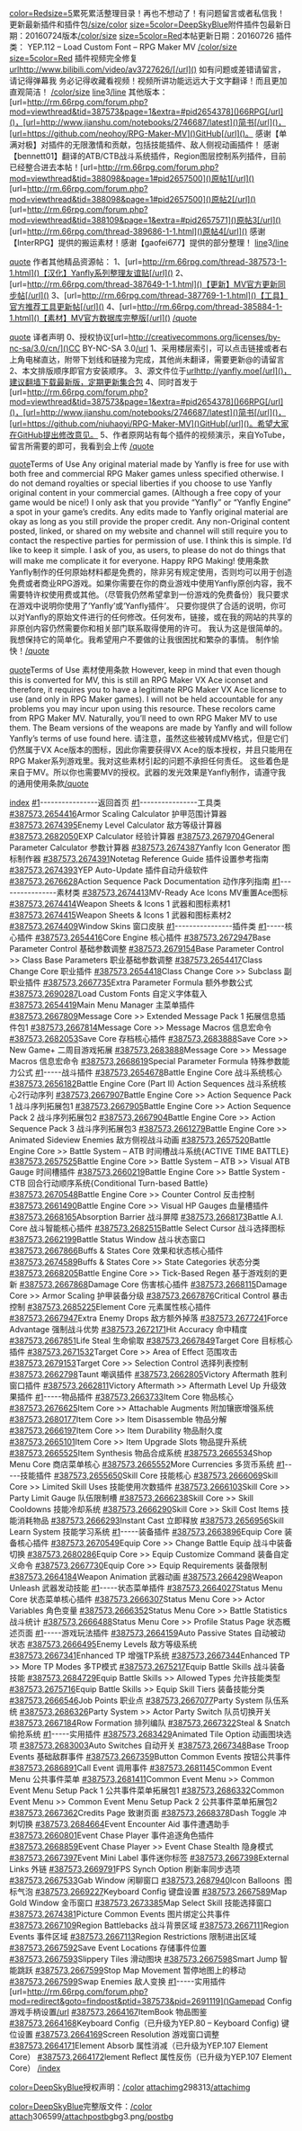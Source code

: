 [color=Red]()[size=5]()累死累活整理目录！再也不想动了！有问题留言或者私信我！更新最新插件和插件包[/size]()[/color]()
[size=5]()[color=DeepSkyBlue]()附件插件包最新日期：20160724版本[/color]()[/size]()
[size=5]()[color=Red]()本帖更新日期：20160726
插件类：
 YEP.112 – Load Custom Font – RPG Maker MV
[/color]()[/size]()
[size=5]()[color=Red]()
插件视频完全修复[url]()http://www.bilibili.com/video/av3727626/[/url]()
如有问题或差错请留言，请记得弹幕我
务必记得收藏看视频！视频所讲功能远远大于文字翻译！而且更加直观简洁！
[/color]()[/size]()
[line]()3[/line]()
其他版本：[url=http://rm.66rpg.com/forum.php?mod=viewthread&tid=387573&page=1&extra=#pid2654378]()66RPG[/url]()，[url=http://www.jianshu.com/notebooks/2746687/latest]()简书[/url]()，[url=https://github.com/neohoy/RPG-Maker-MV]()GitHub[/url]()。
感谢【单满对极】对插件的无限激情和贡献，包括技能插件、敌人侧视动画插件！
感谢【bennett01】翻译的ATB/CTB战斗系统插件，Region图层控制系列插件，目前已经整合进去本帖！[url=http://rm.66rpg.com/forum.php?mod=viewthread&tid=388098&page=1#pid2657500]()原帖1[/url]()  [url=http://rm.66rpg.com/forum.php?mod=viewthread&tid=388098&page=1#pid2657500]()原帖2[/url]()  [url=http://rm.66rpg.com/forum.php?mod=viewthread&tid=388109&page=1&extra=#pid2657571]()原帖3[/url]()  [url=http://rm.66rpg.com/thread-389686-1-1.html]()原帖4[/url]()
感谢【InterRPG】提供的搬运素材！感谢【gaofei677】提供的部分整理！
[line]()3[/line]()

[quote]()
作者其他精品资源帖：
1、[url=http://rm.66rpg.com/thread-387573-1-1.html]()【汉化】Yanfly系列整理友谊贴[/url]()
2、[url=http://rm.66rpg.com/thread-387649-1-1.html]()【更新】MV官方更新同步帖[/url]()
3、[url=http://rm.66rpg.com/thread-387769-1-1.html]()【工具】官方推荐工具更新帖[/url]()
4、[url=http://rm.66rpg.com/thread-385884-1-1.html]()【素材】MV官方数据库完整版[/url]()
[/quote]()

[quote]()
译者声明
0、授权协议[url=http://creativecommons.org/licenses/by-nc-sa/3.0/cn/]()CC BY-NC-SA 3.0[/url]()
1、采用楼层索引，可以点击链接或者右上角电梯直达，附带下划线和链接为完成，其他尚未翻译，需要更新@的请留言
2、本文排版顺序即官方安装顺序。
3、源文件位于[url]()http://yanfly.moe[/url]()，建议翻墙下载最新版，定期更新集合包
4、同时首发于[url=http://rm.66rpg.com/forum.php?mod=viewthread&tid=387573&page=1&extra=#pid2654378]()66RPG[/url]()，[url=http://www.jianshu.com/notebooks/2746687/latest]()简书[/url]()，[url=https://github.com/niuhaoyi/RPG-Maker-MV]()GitHub[/url]()。希望大家在GitHub提出修改意见。
5、作者原网站有每个插件的视频演示，来自YoTube，留言所需要的即可，我看到会上传
[/quote]()

[quote]()Terms of Use
Any original material made by Yanfly is free for use with both free and commercial RPG Maker games unless specified otherwise. I do not demand royalties or special liberties if you choose to use Yanfly original content in your commercial games. (Although a free copy of your game would be nice!) I only ask that you provide “Yanfly” or “Yanfly Engine” a spot in your game’s credits.
Any edits made to Yanfly original material are okay as long as you still provide the proper credit. Any non-Original content posted, linked, or shared on my website and channel will still require you to contact the respective parties for permission of use.
I think this is simple. I’d like to keep it simple. I ask of you, as users, to please do not do things that will make me complicate it for everyone.
Happy RPG Making!
使用条款
Yanfly制作的任何原始材料都是免费的，除非另有规定使用，否则均可以用于创造免费或者商业RPG游戏。如果你需要在你的商业游戏中使用Yanfly原创内容，我不需要特许权使用费或其他。（尽管我仍然希望拿到一份游戏的免费备份）我只要求在游戏中说明你使用了‘Yanfly’或‘Yanfly插件’。
只要你提供了合适的说明，你可以对Yanfly的原始文件进行的任何修改。任何发布，链接，或在我的网站的共享的非原创内容仍然需要你和相关部门联系取得使用的许可。
我认为这是很简单的。我想保持它的简单化。我希望用户不要做的让我很困扰和繁杂的事情。
制作愉快！[/quote]()

[quote]()Terms of Use 素材使用条款
However, keep in mind that even though this is converted for MV, this is still an RPG Maker VX Ace iconset and therefore, it requires you to have a legitimate RPG Maker VX Ace license to use (and only in RPG Maker games). I will not be held accountable for any problems you may incur upon using this resource.
These recolors came from RPG Maker MV. Naturally, you’ll need to own RPG Maker MV to use them. The Beam versions of the weapons are made by Yanfly and will follow Yanfly’s terms of use found here.
请注意，虽然这些被转成MV格式，但是它们仍然属于VX Ace版本的图标，因此你需要获得VX Ace的版本授权，并且只能用在RPG Maker系列游戏里。我对这些素材引起的问题不承担任何责任。
这些着色是来自于MV。所以你也需要MV的授权。武器的发光效果是Yanfly制作，请遵守我的通用使用条款[/quote]()

[index]()
[\#1]()----------------返回首页
[\#1]()----------------工具类
[\#387573,2654416]()Armor Scaling Calculator  护甲范围计算器
[\#387573,2674395]()Enemy Level Calculator  敌方等级计算器
[\#387573,2682050]()EXP Calculator  经验计算器
[\#387573,2679704]()General Parameter Calculator  参数计算器
[\#387573,2674387]()Yanfly Icon Generator  图标制作器
[\#387573,2674391]()Notetag Reference Guide  插件设置参考指南
[\#387573,2674393]()YEP Auto-Update  插件自动升级软件
[\#387573,2676628]()Action Sequence Pack Documentation  动作序列指南
[\#1]()----------------素材类
[\#387573,2674413]()MV-Ready Ace Icons  MV重置Ace图标
[\#387573,2674414]()Weapon Sheets & Icons 1  武器和图标素材1
[\#387573,2674415]()Weapon Sheets & Icons 1  武器和图标素材2
[\#387573,2674409]()Window Skins  窗口皮肤
[\#1]()----------------插件类
[\#1]()-----核心插件
[\#387573,2654416]()Core Engine 核心插件
[\#387573,2672947]()Base Parameter Control  基础参数调整
[\#387573,2679154]()Base Parameter Control \>\> Class Base Parameters  职业基础参数调整
[\#387573,2654417]()Class Change Core  职业插件
[\#387573,2654418]()Class Change Core \>\> Subclass  副职业插件
[\#387573,2667735]()Extra Parameter Formula  额外参数公式
[\#387573,2690287]()Load Custom Fonts  自定义字体载入
[\#387573,2654419]()Main Menu Manager  主菜单插件
[\#387573,2667809]()Message Core \>\> Extended Message Pack 1  拓展信息插件包1
[\#387573,2667814]()Message Core \>\> Message Macros  信息宏命令
[\#387573,2682053]()Save Core  存档核心插件
[\#387573,2683888]()Save Core \>\> New Game+  二周目游戏拓展
[\#387573,2683888]()Message Core \>\> Message Macros  信息宏命令
[\#387573,2668619]()Special Parameter Formula  特殊参数能力公式
[\#1]()-----战斗插件
[\#387573,2654678]()Battle Engine Core 战斗系统核心
[\#387573,2656182]()Battle Engine Core (Part II) Action Sequences  战斗系统核心2行动序列
[\#387573,2667907]()Battle Engine Core \>\> Action Sequence Pack 1  战斗序列拓展包1
[\#387573,2667905]()Battle Engine Core \>\> Action Sequence Pack 2  战斗序列拓展包2
[\#387573,2667904]()Battle Engine Core \>\> Action Sequence Pack 3  战斗序列拓展包3
[\#387573,2661279]()Battle Engine Core \>\> Animated Sideview Enemies  敌方侧视战斗动画
[\#387573,2657520]()Battle Engine Core \>\> Battle System – ATB  时间槽战斗系统{ACTIVE TIME BATTLE}
[\#387573,2657525]()Battle Engine Core \>\> Battle System – ATB \>\> Visual ATB Gauge  时间槽插件
[\#387573,2660219]()Battle Engine Core \>\> Battle System - CTB  回合行动顺序系统{Conditional Turn-based Battle}
[\#387573,2670548]()Battle Engine Core \>\> Counter Control  反击控制
[\#387573,2661490]()Battle Engine Core \>\> Visual HP Gauges  血量槽插件
[\#387573,2668165]()Absorption Barrier  战斗屏障
[\#387573,2668173]()Battle A.I. Core  战斗智能核心插件
[\#387573,2682515]()Battle Select Cursor  战斗选择图标
[\#387573,2662199]()Battle Status Window  战斗状态窗口
[\#387573,2667866]()Buffs & States Core  效果和状态核心插件
[\#387573,2674589]()Buffs & States Core \>\> State Categories  状态分类
[\#387573,2668205]()Battle Engine Core \>\> Tick-Based Regen  基于游戏刻的更新
[\#387573,2667868]()Damage Core  伤害核心插件
[\#387573,2668115]()Damage Core \>\> Armor Scaling  护甲装备分级
[\#387573,2667876]()Critical Control  暴击控制
[\#387573,2685225]()Element Core  元素属性核心插件
[\#387573,2667947]()Extra Enemy Drops  敌方额外掉落
[\#387573,2677241]()Force Advantage  强制战斗优势
[\#387573,2672171]()Hit Accuracy  命中精度
[\#387573,2667851]()Life Steal  生命偷取
[\#387573,2667849]()Target Core  目标核心插件
[\#387573,2671532]()Target Core \>\> Area of Effect  范围攻击
[\#387573,2679153]()Target Core \>\> Selection Control  选择列表控制
[\#387573,2662798]()Taunt  嘲讽插件
[\#387573,2662805]()Victory Aftermath  胜利窗口插件
[\#387573,2662811]()Victory Aftermath \>\> Aftermath Level Up  升级效果插件
[\#1]()-----物品插件
[\#387573,2663733]()Item Core  物品核心
[\#387573,2676625]()Item Core \>\> Attachable Augments  附加镶嵌增强系统
[\#387573,2680177]()Item Core \>\> Item Disassemble  物品分解
[\#387573,2666197]()Item Core \>\> Item Durability  物品耐久度
[\#387573,2665101]()Item Core \>\> Item Upgrade Slots  物品提升系统
[\#387573,2665525]()Item Synthesis  物品合成系统
[\#387573,2665534]()Shop Menu Core  商店菜单核心
[\#387573,2665552]()More Currencies  多货币系统
[\#1]()-----技能插件
[\#387573,2655650]()Skill Core 技能核心
[\#387573,2666069]()Skill Core \>\> Limited Skill Uses  技能使用次数插件
[\#387573,2666103]()Skill Core \>\> Party Limit Gauge  队伍限制槽
[\#387573,2666238]()Skill Core \>\> Skill Cooldowns  技能冷却系统
[\#387573,2666290]()Skill Core \>\> Skill Cost Items  技能消耗物品
[\#387573,2666293]()Instant Cast  立即释放
[\#387573,2656956]()Skill Learn System 技能学习系统
[\#1]()-----装备插件
[\#387573,2663896]()Equip Core  装备核心插件
[\#387573,2670549]()Equip Core \>\> Change Battle Equip  战斗中装备切换
[\#387573,2680286]()Equip Core \>\> Equip Customize Command  装备自定义命令
[\#387573,2667730]()Equip Core \>\> Equip Requirements  装备限制
[\#387573,2664184]()Weapon Animation  武器动画
[\#387573,2664298]()Weapon Unleash  武器发动技能
[\#1]()-----状态菜单插件
[\#387573,2664027]()Status Menu Core  状态菜单核心插件
[\#387573,2666307]()Status Menu Core \>\> Actor Variables  角色变量
[\#387573,2666352]()Status Menu Core \>\> Battle Statistics  战斗统计
[\#387573,2666488]()Status Menu Core \>\> Profile Status Page 状态概述页面
[\#1]()-----游戏玩法插件
[\#387573,2664159]()Auto Passive States  自动被动状态
[\#387573,2666495]()Enemy Levels  敌方等级系统
[\#387573,2667341]()Enhanced TP  增强TP系统
[\#387573,2667344]()Enhanced TP \>\> More TP Modes  多TP模式
[\#387573,2675217]()Equip Battle Skills  战斗装备技能
[\#387573,2684729]()Equip Battle Skills \>\> Allowed Types  允许技能类型
[\#387573,2675716]()Equip Battle Skills \>\> Equip Skill Tiers  装备技能分类
[\#387573,2666546]()Job Points  职业点
[\#387573,2667077]()Party System  队伍系统
[\#387573,2686326]()Party System \>\> Actor Party Switch  队员切换开关
[\#387573,2667184]()Row Formation  排列编队
[\#387573,2667322]()Steal & Snatch  偷抢系统
[\#1]()-----实用插件
[\#387573,2683429]()Animated Tile Option  动画图块选项
[\#387573,2683003]()Auto Switches  自动开关
[\#387573,2667348]()Base Troop Events  基础敌群事件
[\#387573,2667359]()Button Common Events  按钮公共事件
[\#387573,2686891]()Call Event  调用事件
[\#387573,2681145]()Common Event Menu  公共事件菜单
[\#387573,2681411]()Common Event Menu \>\> Common Event Menu Setup Pack 1  公共事件菜单拓展包1
[\#387573,2686332]()Common Event Menu \>\> Common Event Menu Setup Pack 2  公共事件菜单拓展包2
[\#387573,2667362]()Credits Page  致谢页面
[\#387573,2668378]()Dash Toggle  冲刺切换
[\#387573,2684664]()Event Encounter Aid  事件遭遇助手
[\#387573,2660801]()Event Chase Player  事件追逐角色插件
[\#387573,2668859]()Event Chase Player \>\> Event Chase Stealth  隐身模式
[\#387573,2667397]()Event Mini Label  事件迷你标签
[\#387573,2667398]()External Links  外链
[\#387573,2669791]()FPS Synch Option  刷新率同步选项
[\#387573,2667533]()Gab Window  闲聊窗口
[\#387573,2687940]()Icon Balloons   图标气泡
[\#387573,2669227]()Keyboard Config  键盘设置
[\#387573,2667589]()Map Gold Window  金币窗口
[\#387573,2673385]()Map Select Skill  技能选择窗口
[\#387573,2674381]()Picture Common Events  图片绑定公共事件
[\#387573,2667109]()Region Battlebacks 战斗背景区域
[\#387573,2667111]()Region Events  事件区域
[\#387573,2667113]()Region Restrictions  限制进出区域
[\#387573,2667592]()Save Event Locations  存储事件位置
[\#387573,2667593]()Slippery Tiles  滑动图块
[\#387573,2667598]()Smart Jump  智能跳跃
[\#387573,2667599]()Stop Map Movement  暂停地图上的移动
[\#387573,2667599]()Swap Enemies  敌人变换
[\#1]()-----实用插件
[url=http://rm.66rpg.com/forum.php?mod=redirect&goto=findpost&ptid=387573&pid=2691119]()Gamepad Config  游戏手柄设置[/url]()
[\#387573,2664167]()ItemBook  物品图鉴
[\#387573,2664168]()Keyboard Config（已升级为YEP.80 – Keyboard Config)  键位设置
[\#387573,2664169]()Screen Resolution  游戏窗口调整
[\#387573,2664171]()Element Absorb  属性消减（已升级为YEP.107 Element Core）
[\#387573,2664172]()lement Reflect  属性反伤（已升级为YEP.107 Element Core）
[/index]()


[color=DeepSkyBlue]()授权声明：[/color]()
[attachimg]()298313[/attachimg]()

[color=DeepSkyBlue]()完整版文件：[/color]()
[attach]()306599[/attach]()[postbg]()bg3.png[/postbg]()

